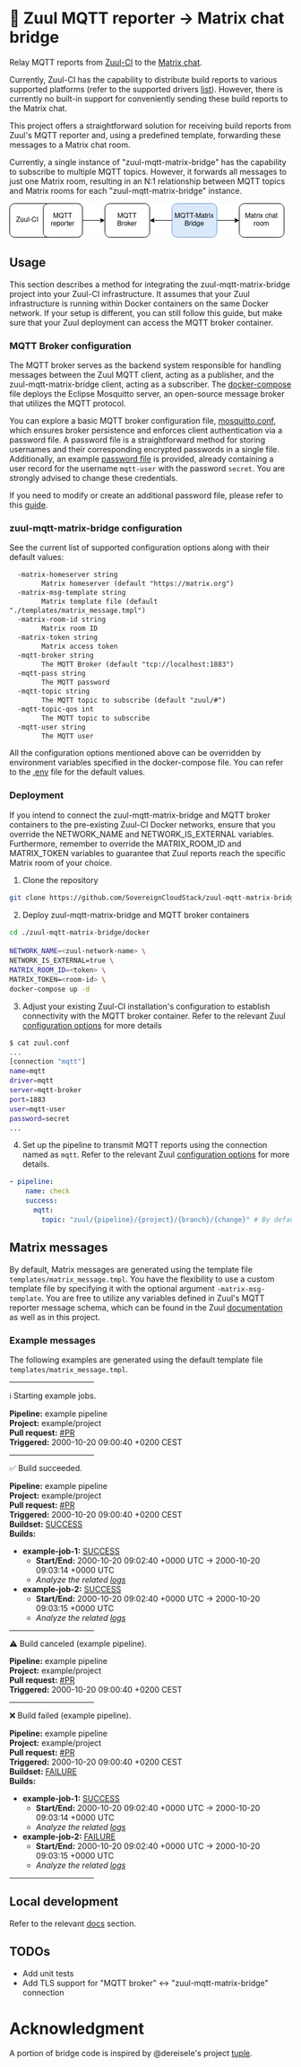 # :bridge_at_night: Zuul MQTT reporter -> Matrix chat bridge

Relay MQTT reports from [Zuul-CI](https://zuul-ci.org/) to the [Matrix chat](https://matrix.org/).

Currently, Zuul-CI has the capability to distribute build reports to various supported platforms
(refer to the supported drivers [list](https://zuul-ci.org/docs/zuul/latest/drivers/index.html)).
However, there is currently no built-in support for conveniently sending these build reports to the Matrix chat.

This project offers a straightforward solution for receiving build reports from Zuul's MQTT reporter and,
using a predefined template, forwarding these messages to a Matrix chat room.

Currently, a single instance of "zuul-mqtt-matrix-bridge" has the capability to subscribe to multiple MQTT topics.
However, it forwards all messages to just one Matrix room, resulting in an N:1 relationship between MQTT topics
and Matrix rooms for each "zuul-mqtt-matrix-bridge" instance. 

![arch](./docs/images/bridge.png)

## Usage

This section describes a method for integrating the zuul-mqtt-matrix-bridge project into your Zuul-CI infrastructure. It assumes that your Zuul infrastructure is running within Docker containers on the same Docker network. If your setup is different, you can still follow this guide, but make sure that your Zuul deployment can access the MQTT broker container.

### MQTT Broker configuration

The MQTT broker serves as the backend system responsible for handling messages between the Zuul MQTT client, acting as a publisher, and the zuul-mqtt-matrix-bridge client, acting as a subscriber. The [docker-compose](./docker/docker-compose.yaml) file deploys the Eclipse Mosquitto server, an open-source message broker that utilizes the MQTT protocol.

You can explore a basic MQTT broker configuration file, [mosquitto.conf](./docker/mosquitto_config/mosquitto.conf), which ensures broker persistence and enforces client authentication via a password file. A password file is a straightforward method for storing usernames and their corresponding encrypted passwords in a single file. Additionally, an example [password file](./docker/mosquitto_config/pwfile) is provided, already containing a user record for the username `mqtt-user` with the password `secret`. You are strongly advised to change these credentials.

If you need to modify or create an additional password file, please refer to this [guide](https://mosquitto.org/documentation/authentication-methods/).


### zuul-mqtt-matrix-bridge configuration

See the current list of supported configuration options along with their default values:

```text
  -matrix-homeserver string
        Matrix homeserver (default "https://matrix.org")
  -matrix-msg-template string
        Matrix template file (default "./templates/matrix_message.tmpl")
  -matrix-room-id string
        Matrix room ID
  -matrix-token string
        Matrix access token
  -mqtt-broker string
        The MQTT Broker (default "tcp://localhost:1883")
  -mqtt-pass string
        The MQTT password
  -mqtt-topic string
        The MQTT topic to subscribe (default "zuul/#")
  -mqtt-topic-qos int
        The MQTT topic to subscribe
  -mqtt-user string
        The MQTT user
```

All the configuration options mentioned above can be overridden by environment variables specified in the docker-compose file. You can refer to the [.env](./docker/.env) file for the default values.

### Deployment 

If you intend to connect the zuul-mqtt-matrix-bridge and MQTT broker containers to the pre-existing Zuul-CI Docker networks, ensure that you override the NETWORK_NAME and NETWORK_IS_EXTERNAL variables. Furthermore, remember to override the MATRIX_ROOM_ID and MATRIX_TOKEN variables to guarantee that Zuul reports reach the specific Matrix room of your choice.

1. Clone the repository
```bash
git clone https://github.com/SovereignCloudStack/zuul-mqtt-matrix-bridge.git
```

2. Deploy zuul-mqtt-matrix-bridge and MQTT broker containers
```bash
cd ./zuul-mqtt-matrix-bridge/docker

NETWORK_NAME=<zuul-network-name> \
NETWORK_IS_EXTERNAL=true \
MATRIX_ROOM_ID=<token> \
MATRIX_TOKEN=<room-id> \
docker-compose up -d
```

3. Adjust your existing Zuul-CI installation's configuration to establish connectivity with the MQTT broker container. Refer to the relevant Zuul [configuration options](https://zuul-ci.org/docs/zuul/latest/drivers/mqtt.html#connection-configuration) for more details

```bash
$ cat zuul.conf 
...
[connection "mqtt"]
name=mqtt
driver=mqtt
server=mqtt-broker
port=1883
user=mqtt-user
password=secret
...
```

4. Set up the pipeline to transmit MQTT reports using the connection named as `mqtt`. Refer to the relevant Zuul [configuration options](https://zuul-ci.org/docs/zuul/latest/drivers/mqtt.html#reporter-configuration) for more details.

```yaml
- pipeline:
    name: check
    success:
      mqtt:
        topic: "zuul/{pipeline}/{project}/{branch}/{change}" # By default, the zuul-mqtt-matrix-bridge subscribes to all topics that have names starting with `zuul` ("zuul/#")
```

## Matrix messages

By default, Matrix messages are generated using the template file `templates/matrix_message.tmpl`.
You have the flexibility to use a custom template file by specifying it with the optional argument 
`-matrix-msg-template`. You are free to utilize any variables defined in Zuul's MQTT reporter message
schema, which can be found in the Zuul [documentation](https://zuul-ci.org/docs/zuul/latest/drivers/mqtt.html#message-schema) as well as in this project.

### Example messages

The following examples are generated using the default template file `templates/matrix_message.tmpl`.

<hr style="width:30%;margin-left:0;"></hr>

ℹ️ Starting example jobs.

**Pipeline:** example pipeline<br>
**Project:** example/project<br>
**Pull request:** [#PR](http://example)<br>
**Triggered:** 2000-10-20 09:00:40 +0200 CEST

<hr style="width:30%;margin-left:0;"></hr>

✅ Build succeeded.

**Pipeline:** example pipeline<br>
**Project:** example/project<br>
**Pull request:** [#PR](http://example)<br>
**Triggered:** 2000-10-20 09:00:40 +0200 CEST<br>
**Buildset:** [SUCCESS](http://example/buildset)<br>
**Builds:**
- **example-job-1:** [SUCCESS](http://example/build1)
  - **Start/End:** 2000-10-20 09:02:40 +0000 UTC -> 2000-10-20 09:03:14 +0000 UTC
  - _Analyze the related [logs](http://example/logs1)_
- **example-job-2:** [SUCCESS](http://example/build2)
  - **Start/End:** 2000-10-20 09:02:40 +0000 UTC -> 2000-10-20 09:03:15 +0000 UTC
  - _Analyze the related [logs](http://example/logs2)_

<hr style="width:30%;margin-left:0;"></hr>

⚠️ Build canceled (example pipeline).

**Pipeline:** example pipeline<br>
**Project:** example/project<br>
**Pull request:** [#PR](http://example)<br>
**Triggered:** 2000-10-20 09:00:40 +0200 CEST

<hr style="width:30%;margin-left:0;"></hr>

❌ Build failed (example pipeline).

**Pipeline:** example pipeline<br>
**Project:** example/project<br>
**Pull request:** [#PR](http://example)<br>
**Triggered:** 2000-10-20 09:00:40 +0200 CEST<br>
**Buildset:** [FAILURE](http://example/buildset)<br>
**Builds:**
- **example-job-1:** [SUCCESS](http://example/build1)
  - **Start/End:** 2000-10-20 09:02:40 +0000 UTC -> 2000-10-20 09:03:14 +0000 UTC
  - _Analyze the related [logs](http://example/logs1)_
- **example-job-2:** [FAILURE](http://example/build2)
  - **Start/End:** 2000-10-20 09:02:40 +0000 UTC -> 2000-10-20 09:03:15 +0000 UTC
  - _Analyze the related [logs](http://example/logs2)_

<hr style="width:30%;margin-left:0;"></hr>

## Local development

Refer to the relevant [docs](./docs/local_development.md) section.

## TODOs

- Add unit tests
- Add TLS support for "MQTT broker" <-> "zuul-mqtt-matrix-bridge" connection

# Acknowledgment

A portion of bridge code is inspired by @dereisele's project [tuple](https://github.com/dereisele/tuple).
